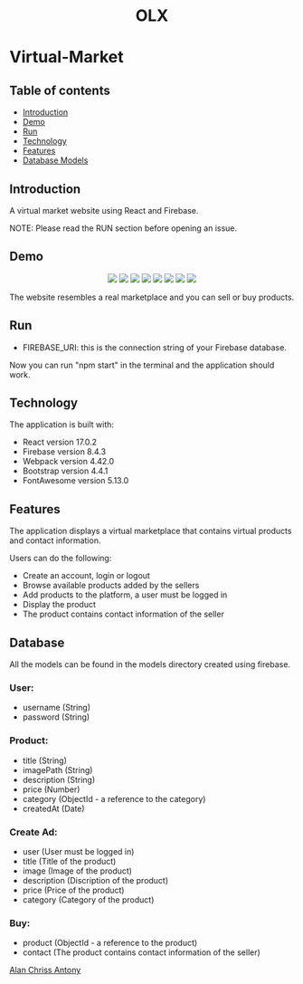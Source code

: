 <h1 align="center">OLX<h1/>

# Virtual-Market


## Table of contents

- [Introduction](#introduction)
- [Demo](#demo)
- [Run](#run)
- [Technology](#technology)
- [Features](#features)
- [Database Models](#database)

## Introduction

A virtual market website using React and Firebase.

NOTE: Please read the RUN section before opening an issue.

## Demo

<p align="center">
<img src="https://imgur.com/qQ5XWf2.jpg"/>
<img src="https://imgur.com/207BRe5.jpg"/>
<img src="https://imgur.com/WcJSECF.jpg"/>
<img src="https://imgur.com/5nmuQWV.jpg"/>
<img src="https://imgur.com/imWsn0a.jpg"/>
<img src="https://imgur.com/C98EiNd.jpg"/>
<img src="https://imgur.com/r5h3ixj.jpg"/>
<img src="https://imgur.com/PwDGSu6.jpg"/>
</p>


The website resembles a real marketplace and you can sell or buy products.


## Run


- FIREBASE_URI: this is the connection string of your Firebase database.

Now you can run "npm start" in the terminal and the application should work.

## Technology

The application is built with:

- React version 17.0.2
- Firebase version 8.4.3
- Webpack version 4.42.0
- Bootstrap version 4.4.1
- FontAwesome version 5.13.0


## Features

The application displays a virtual marketplace that contains virtual products and contact information.

Users can do the following:

- Create an account, login or logout
- Browse available products added by the sellers
- Add products to the platform, a user must be logged in
- Display the product
- The product contains contact information of the seller



## Database

All the models can be found in the models directory created using firebase.

### User:

- username (String)
- password (String)


### Product:

- title (String)
- imagePath (String)
- description (String)
- price (Number)
- category (ObjectId - a reference to the category)
- createdAt (Date)


  
### Create Ad:
  
- user (User must be logged in)
- title (Title of the product)
- image (Image of the product)
- description (Discription of the product)
- price (Price of the product)
- category (Category of the product)
  

### Buy:

- product (ObjectId - a reference to the product)
- contact (The product contains contact information of the seller)

  

[Alan Chriss Antony](https://github.com/alanchrissantony)
